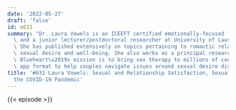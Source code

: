 ```yaml
---
date: '2022-05-27'
draft: 'false'
id: e631
summary: "Dr. Laura Vowels is an ICEEFT certified emotionally-focused (EFT) therapist\
  \ and a junior lecturer/postdoctoral researcher at University of Lausanne, Switzerland.\
  \ She has published extensively on topics pertaining to romantic relationships and\
  \ sexual desire and well-being. She also works as a principal researcher for Blueheart.io.\
  \ Blueheart\u2019s mission is to bring sex therapy to millions of couples in an\
  \ app format to help couples navigate issues around sexual desire discrepancy."
title: '#631 Laura Vowels: Sexual and Relationship Satisfaction, Sexual Values, and
  the COVID-19 Pandemic'
---
```

{{< episode >}}
